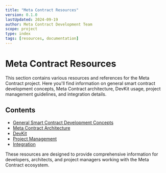 ```yaml
---
title: "Meta Contract Resources"
version: 0.1.0
lastUpdated: 2024-09-19
author: Meta Contract Development Team
scope: project
type: index
tags: [resources, documentation]
---
```


# Meta Contract Resources

This section contains various resources and references for the Meta Contract project. Here you'll find information on general smart contract development concepts, Meta Contract architecture, DevKit usage, project management guidelines, and integration details.

## Contents

- [General Smart Contract Development Concepts](./01-general/index.md)
- [Meta Contract Architecture](./02-meta-contract-architecture/index.md)
- [DevKit](./03-devkit/index.md)
- [Project Management](./04-project-management/index.md)
- [Integration](./05-integration/index.md)

These resources are designed to provide comprehensive information for developers, architects, and project managers working with the Meta Contract ecosystem.
